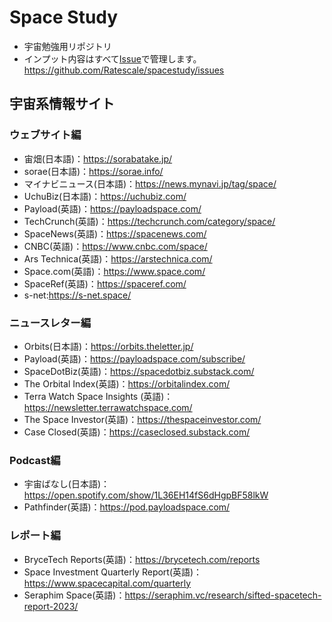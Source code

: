 # Space Study
- 宇宙勉強用リポジトリ
- インプット内容はすべて[Issue](https://github.com/Ratescale/spacestudy/issues)で管理します。 https://github.com/Ratescale/spacestudy/issues

## 宇宙系情報サイト
### ウェブサイト編
- 宙畑(日本語)：https://sorabatake.jp/
- sorae(日本語)：https://sorae.info/
- マイナビニュース(日本語)：https://news.mynavi.jp/tag/space/
- UchuBiz(日本語)：https://uchubiz.com/
- Payload(英語)：https://payloadspace.com/
- TechCrunch(英語)：https://techcrunch.com/category/space/
- SpaceNews(英語)：https://spacenews.com/
- CNBC(英語)：https://www.cnbc.com/space/
- Ars Technica(英語)：https://arstechnica.com/
- Space.com(英語)：https://www.space.com/
- SpaceRef(英語)：https://spaceref.com/
- s-net:https://s-net.space/

### ニュースレター編
- Orbits(日本語)：https://orbits.theletter.jp/
- Payload(英語)：https://payloadspace.com/subscribe/
- SpaceDotBiz(英語)：https://spacedotbiz.substack.com/
- The Orbital Index(英語)：https://orbitalindex.com/
- Terra Watch Space Insights (英語)：https://newsletter.terrawatchspace.com/
- The Space Investor(英語)：https://thespaceinvestor.com/
- Case Closed(英語)：https://caseclosed.substack.com/

### Podcast編
- 宇宙ばなし(日本語)：https://open.spotify.com/show/1L36EH14fS6dHgpBF58lkW
- Pathfinder(英語)：https://pod.payloadspace.com/

### レポート編
- BryceTech Reports(英語)：https://brycetech.com/reports
- Space Investment Quarterly Report(英語)：https://www.spacecapital.com/quarterly
- Seraphim Space(英語)：https://seraphim.vc/research/sifted-spacetech-report-2023/
